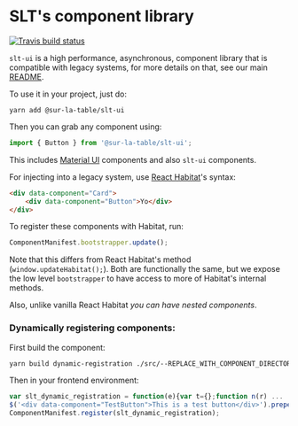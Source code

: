 # SLT's component library

[![Travis build status](https://travis-ci.org/SurLaTable/slt-ui.svg?branch=master)](https://travis-ci.org/SurLaTable/slt-ui)

`slt-ui` is a high performance, asynchronous, component library that is compatible with legacy systems, for more details on that, see our main [README](https://github.com/SurLaTable/slt-ui/blob/master/README.md).

To use it in your project, just do:

```
yarn add @sur-la-table/slt-ui
```

Then you can grab any component using:

```js
import { Button } from '@sur-la-table/slt-ui';
```

This includes [Material UI](https://material-ui.com/) components and also `slt-ui` components.

For injecting into a legacy system, use [React Habitat](https://github.com/DeloitteDigitalAPAC/react-habitat)'s syntax:

```html
<div data-component="Card">
    <div data-component="Button">Yo</div>
</div>
```

To register these components with Habitat, run:

```js
ComponentManifest.bootstrapper.update();
```

Note that this differs from React Habitat's method (`window.updateHabitat();`). Both are functionally the same, but we expose the low level `bootstrapper` to have access to more of Habitat's internal methods.

Also, unlike vanilla React Habitat _you can have nested components_.

### Dynamically registering components:

First build the component:

```sh
yarn build dynamic-registration ./src/--REPLACE_WITH_COMPONENT_DIRECTORY--/index.js
```

Then in your frontend environment:

```js
var slt_dynamic_registration = function(e){var t={};function n(r) ...
$('<div data-component="TestButton">This is a test button</div>').prependTo('body');
ComponentManifest.register(slt_dynamic_registration);
```
